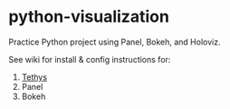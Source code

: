 # python-visualization
Practice Python project using Panel, Bokeh, and Holoviz.

See wiki for install & config instructions for:
1. [Tethys](https://github.com/shylaclark/python-visualization/wiki/Tethys)
2. Panel
3. Bokeh
